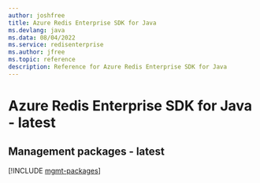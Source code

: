 ```yaml
---
author: joshfree
title: Azure Redis Enterprise SDK for Java
ms.devlang: java
ms.data: 08/04/2022
ms.service: redisenterprise
ms.author: jfree
ms.topic: reference
description: Reference for Azure Redis Enterprise SDK for Java
---
```

# Azure Redis Enterprise SDK for Java - latest

## Management packages - latest
[!INCLUDE [mgmt-packages](redis-enterprise-mgmt-index.md)]